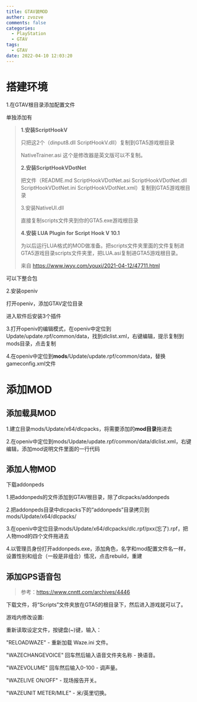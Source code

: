 ```yaml
---
title: GTAV装MOD
auther: zvozve
comments: false
categories:
  - PlayStation
  - GTAV
tags:
  - GTAV
date: 2022-04-10 12:03:20
---
```


# 搭建环境

1.在GTAV根目录添加配置文件

单独添加有

> **1.安装ScriptHookV**
>
> 只把这2个（dinput8.dll ScriptHookV.dll）复制到GTA5游戏根目录
>
> NativeTrainer.asi 这个是修改器是英文版可以不复制。
>
> **2.安装ScriptHookVDotNet**
>
> 把文件（README.md ScriptHookVDotNet.asi ScriptHookVDotNet.dll ScriptHookVDotNet.ini ScriptHookVDotNet.xml）复制到GTA5游戏根目录
>
> 3.安装NativeUI.dll
>
> 直接复制scripts文件夹到你的GTA5.exe游戏根目录
>
> **4.安装 LUA Plugin for Script Hook V 10.1**
>
> 为以后运行LUA格式的MOD做准备。把scripts文件夹里面的文件复制进GTA5游戏目录scripts文件夹里，把LUA.asi复制进GTA5游戏根目录。
>
> 来自 <https://www.iwyv.com/youxi/2021-04-12/47711.html> 

可以下整合包

2.安装openiv

打开openiv，添加GTAV定位目录

进入软件后安装3个插件

3.打开openiv的编辑模式，在openiv中定位到Update/update.rpf/common/data，找到dlclist.xml，右键编辑，提示复制到mods目录，点击复制

4.在openiv中定位到**mods**/Update/update.rpf/common/data，替换gameconfig.xml文件

# 添加MOD

## 添加载具MOD

1.建立目录mods/Update/x64/dlcpacks，将需要添加的**mod目录**拖进去

2.在openiv中定位到mods/Update/update.rpf/common/data/dlclist.xml，右键编辑，添加mod说明文件里面的一行代码

## 添加人物MOD

下载addonpeds

1.把addonpeds的文件添加到GTAV根目录，除了dlcpacks/addonpeds

2.把addonpeds目录中dlcpacks下的“addonpeds”目录拷贝到mods/Update/x64/dlcpacks/

3.在openiv中定位目录mods/Update/x64/dlcpacks/dlc.rpf/pxx(忘了).rpf，把人物mod的四个文件拖进去

4.以管理员身份打开addonpeds.exe，添加角色，名字和mod配置文件名一样，设置性别和组合（一般是非组合）情况，点击rebuild，重建

## 添加GPS语音包

> 参考：<https://www.cnntt.com/archives/4446>

下载文件，将“Scripts”文件夹放在GTA5的根目录下，然后进入游戏就可以了。

 

游戏内修改设置:

重新读取设定文件，按键盘(~)键，输入：

"RELOADWAZE" - 重新加载 Waze.ini 文件。

"WAZECHANGEVOICE" 回车然后输入语音文件夹名称 - 换语音。

"WAZEVOLUME" 回车然后输入0-100 - 调声量。

"WAZELIVE ON/OFF" - 现场报告开关。

"WAZEUNIT METER/MILE" - 米/英里切换。
